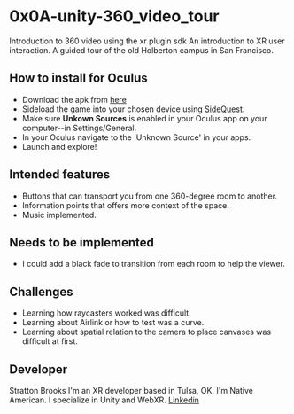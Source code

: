 # 0x0A-unity-360_video_tour
 Introduction to 360 video using the xr plugin sdk
  An introduction to XR user interaction. A guided tour of the old Holberton campus in San Francisco.
 
 ## How to install for Oculus
 - Download the apk from [here](https://drive.google.com/file/d/1pu4s7Mz5IJaDnjFYn4-646fqUYpP1Diw/view?usp=sharing)
 - Sideload the game into your chosen device using [SideQuest](https://sidequestvr.com/).
 - Make sure **Unkown Sources** is enabled in your Oculus app on your computer--in Settings/General.
 - In your Oculus navigate to the 'Unknown Source' in your apps.
 - Launch and explore!

 ## Intended features
 - Buttons that can transport you from one 360-degree room to another.
 - Information points that offers more context of the space.
 - Music implemented.

## Needs to be implemented
- I could add a black fade to transition from each room to help the viewer.

## Challenges
- Learning how raycasters worked was difficult.
- Learning about Airlink or how to test was a curve.
- Learning about spatial relation to the camera to place canvases was difficult at first.

## Developer
Stratton Brooks
I'm an XR developer based in Tulsa, OK. I'm Native American. I specialize in Unity and WebXR.
[Linkedin](https://www.linkedin.com/in/stratton-brooks/)
